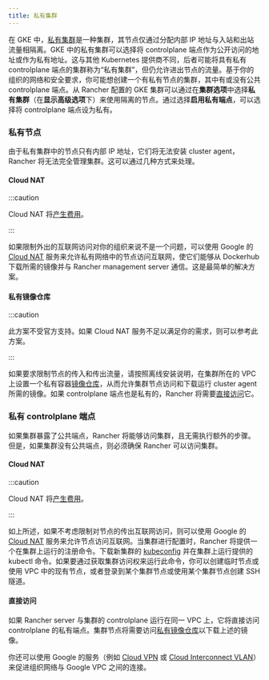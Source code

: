 ```yaml
---
title: 私有集群
---
```


在 GKE 中，[私有集群](https://cloud.google.com/kubernetes-engine/docs/concepts/private-cluster-concept)是一种集群，其节点仅通过分配内部 IP 地址与入站和出站流量相隔离。GKE 中的私有集群可以选择将 controlplane 端点作为公开访问的地址或作为私有地址。这与其他 Kubernetes 提供商不同，后者可能将具有私有 controlplane 端点的集群称为“私有集群”，但仍允许进出节点的流量。基于你的组织的网络和安全要求，你可能想创建一个有私有节点的集群，其中有或没有公共 controlplane 端点。从 Rancher 配置的 GKE 集群可以通过在**集群选项**中选择**私有集群**（在**显示高级选项**下）来使用隔离的节点。通过选择**启用私有端点**，可以选择将 controlplane 端点设为私有。

### 私有节点

由于私有集群中的节点只有内部 IP 地址，它们将无法安装 cluster agent，Rancher 将无法完全管理集群。这可以通过几种方式来处理。

#### Cloud NAT

:::caution

Cloud NAT 将[产生费用](https://cloud.google.com/nat/pricing)。

:::

如果限制外出的互联网访问对你的组织来说不是一个问题，可以使用 Google 的 [Cloud NAT](https://cloud.google.com/nat/docs/using-nat) 服务来允许私有网络中的节点访问互联网，使它们能够从 Dockerhub 下载所需的镜像并与 Rancher management server 通信。这是最简单的解决方案。

#### 私有镜像仓库

:::caution

此方案不受官方支持。如果 Cloud NAT 服务不足以满足你的需求，则可以参考此方案。

:::

如果要求限制节点的传入和传出流量，请按照离线安装说明，在集群所在的 VPC 上设置一个私有容器[镜像仓库](https://rancher.com/docs/rancher/v2.6/en/installation/other-installation-methods/air-gap/)，从而允许集群节点访问和下载运行 cluster agent 所需的镜像。如果 controlplane 端点也是私有的，Rancher 将需要[直接访问](#直接访问)它。

### 私有 controlplane 端点

如果集群暴露了公共端点，Rancher 将能够访问集群，且无需执行额外的步骤。但是，如果集群没有公共端点，则必须确保 Rancher 可以访问集群。

#### Cloud NAT

:::caution

Cloud NAT 将[产生费用](https://cloud.google.com/nat/pricing)。

:::

如上所述，如果不考虑限制对节点的传出互联网访问，则可以使用 Google 的 [Cloud NAT](https://cloud.google.com/nat/docs/using-nat) 服务来允许节点访问互联网。当集群进行配置时，Rancher 将提供一个在集群上运行的注册命令。下载新集群的 [kubeconfig](https://cloud.google.com/kubernetes-engine/docs/how-to/cluster-access-for-kubectl) 并在集群上运行提供的 kubectl 命令。如果要通过获取集群访问权来运行此命令，你可以创建临时节点或使用 VPC 中的现有节点，或者登录到某个集群节点或使用某个集群节点创建 SSH 隧道。

#### 直接访问

如果 Rancher server 与集群的 controlplane 运行在同一 VPC 上，它将直接访问 controlplane 的私有端点。集群节点将需要访问[私有镜像仓库](#私有镜像仓库)以下载上述的镜像。

你还可以使用 Google 的服务（例如 [Cloud VPN](https://cloud.google.com/network-connectivity/docs/vpn/concepts/overview) 或 [Cloud Interconnect VLAN](https://cloud.google.com/network-connectivity/docs/interconnect)）来促进组织网络与 Google VPC 之间的连接。
